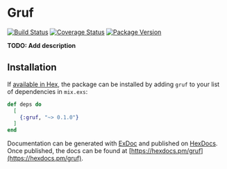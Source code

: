 # Gruf

[![Build Status](https://img.shields.io/travis/verrchu/gruf/master.svg)](https://travis-ci.org/verrchu/gruf)
[![Coverage Status](https://img.shields.io/coveralls/github/verrchu/gruf/master.svg)](https://coveralls.io/github/verrchu/gruf?branch=master)
[![Package Version](https://img.shields.io/hexpm/v/gruf.svg)](https://hex.pm/packages/gruf)

**TODO: Add description**

## Installation

If [available in Hex](https://hex.pm/docs/publish), the package can be installed
by adding `gruf` to your list of dependencies in `mix.exs`:

```elixir
def deps do
  [
    {:gruf, "~> 0.1.0"}
  ]
end
```

Documentation can be generated with [ExDoc](https://github.com/elixir-lang/ex_doc)
and published on [HexDocs](https://hexdocs.pm). Once published, the docs can
be found at [https://hexdocs.pm/gruf](https://hexdocs.pm/gruf).

